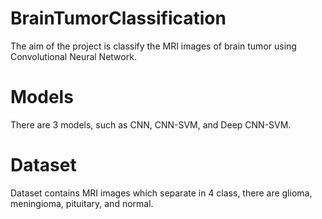 # BrainTumorClassification
The aim of the project is classify the MRI images of brain tumor using Convolutional Neural Network.

# Models
There are 3 models, such as CNN, CNN-SVM, and Deep CNN-SVM.

# Dataset
Dataset contains MRI images which separate in 4 class, there are glioma, meningioma, pituitary, and normal.
